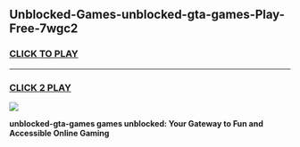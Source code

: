 
## Unblocked-Games-unblocked-gta-games-Play-Free-7wgc2
<h3>
<a href="https://premium76.site?title=unblocked-gta-games&ref=10A">CLICK TO PLAY</a></h3>
<hr>

<h3>
<a href="https://premium76.site?title=unblocked-gta-games&ref=10A">CLICK 2 PLAY</a>
  
</h3>

<a href="https://premium76.site?title=unblocked-gta-games&ref=10A"><img src="https://clearcache.store/games.png"></a>


**unblocked-gta-games games unblocked: Your Gateway to Fun and Accessible Online Gaming**

